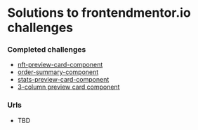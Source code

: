 # Solutions to frontendmentor.io challenges

### Completed challenges
- [nft-preview-card-component](https://www.frontendmentor.io/challenges/nft-preview-card-component-SbdUL_w0U)
- [order-summary-component](https://www.frontendmentor.io/challenges/order-summary-component-QlPmajDUj)
- [stats-preview-card-component](https://www.frontendmentor.io/challenges/stats-preview-card-component-8JqbgoU62)
- [3-column preview card component](https://www.frontendmentor.io/challenges/3column-preview-card-component-pH92eAR2-)

### Urls
- TBD
